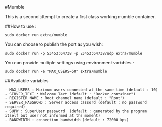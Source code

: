 #Mumble

This is a second attempt to create a first class working mumble container.

##How to use : 

`sudo docker run extra/mumble`

You can choose to publish the port as you wish:

`sudo docker run -p 53453:64738 -p 53453:64738/udp extra/mumble`

You can provide multiple settings using environment variables :

`sudo docker run -e "MAX_USERS=50" extra/mumble`

##Available variables

	- MAX_USERS : Maximum users connected at the same time (default : 10)
	- SERVER_TEXT : Welcome Text (default : "Docker container")
	- REGISTER_NAME : Root channel name (default : "Root")
	- SERVER_PASSWORD : Server access passord (default : no password required)
	- SUPW : SuperUser password  (default : generated by the program itself but user not informed at the moment)
	- BANDWIDTH : connection bandwidth (default : 72000 bps)

